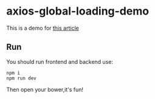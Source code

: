 # axios-global-loading-demo
This is a demo for [this article](https://www.jianshu.com/p/c66adc327553)

## Run

You should run frontend and backend use:

```
npm i 
npm run dev
```

Then open your bower,it's fun!